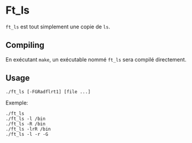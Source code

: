 # Ft_ls

`ft_ls` est tout simplement une copie de `ls`.

## Compiling

En exécutant `make`, un exécutable nommé `ft_ls` sera compilé directement.

## Usage

`./ft_ls [-FGRadflrt1] [file ...]`

Exemple:

```
./ft_ls
./ft_ls -l /bin
./ft_ls -R /bin
./ft_ls -lrR /bin
./ft_ls -l -r -G
```
